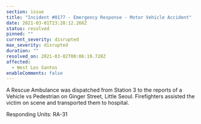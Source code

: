 ```yaml
---
section: issue
title: "Incident #0177 - Emergency Response - Motor Vehicle Accident"
date: 2021-03-01T23:28:12.266Z
status: resolved
pinned: ""
current_severity: disrupted
max_severity: disrupted
duration: ""
resolved_on: 2021-03-02T00:06:19.728Z
affected:
  - West Los Santos
enableComments: false
---
```

A Rescue Ambulance was dispatched from Station 3 to the reports of a Vehicle vs Pedestrian on Ginger Street, Little Seoul. Firefighters assisted the victim on scene and transported them to hospital.

Responding Units: RA-31